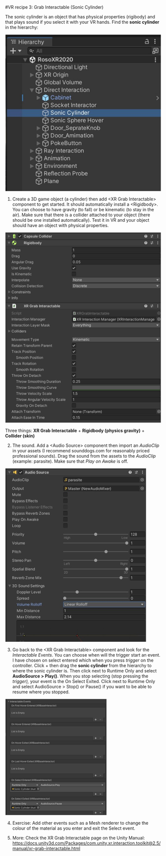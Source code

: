 #VR recipe 3: Grab Interactable (Sonic Cylinder)

The sonic cylinder is an object that has physical properties (rigibody) and that plays sound if you select it with your VR hands. Find the <b>sonic cylinder</b> in the hierarchy:

<p align="left"><img src="images/recipe301.jpg"/></p>

1. Create a 3D game object (a cylinder) then add &lt;XR Grab Interactable&gt; component to get started. It should automatically install a &lt;Rigidbody&gt;. You can choose to have gravity (to fall) or be kinematic (to stay in the air). Make sure that there is a collider attached to your object (there should be one installed automatically). Test it in VR and your object should have an object with physical properties.

<p align="left"><img src="images/recipe302.png"/></p>

Three things: <b>XR Grab Interactable</b> + <b>Rigidbody (physics gravity)</b> + <b>Collider (skin)</b></p>

2. The sound. Add a &lt;Audio Source&gt; component then import an <i>AudioClip</i> in your assets (I recommend sounddogs.com for reasonably priced professional sounds). Drag the sound from the assets to the <i>AudioClip</i> (example: parasite). Make sure that <i>Play on Awake</i> is off.

<p align="left"><img src="images/recipe303.jpg"/></p>

3. Go back to the &lt;XR Grab Interactable&gt; component and look for the <i>Interactable Events</i>. You can choose when will the trigger start an event. I have chosen on select entered which when you press <i>trigger </i>on the controller. Click + then drag the <b>sonic cylinder </b>from the hierarchy to where the sonic cylinder is. Then click next to Runtime Only and select <b>AudioSource &gt; Play()</b>. When you stop selecting (stop pressing the <i>trigger), </i>your event is the On Select Exited. Click next to Runtime Only and select AudioSource &gt; Stop() or Pause() if you want to be able to resume where you stopped.

<p align="left"><img src="images/recipe304.png"/></p>

4. Exercise: Add other events such as a Mesh renderer to change the colour of the material as you enter and exit the Select event.

5. More: Check the XR Grab Interactable page on the Unity Manual: <a href="https://docs.unity3d.com/Packages/com.unity.xr.interaction.toolkit@2.5/manual/xr-grab-interactable.html"><span class="s2">https://docs.unity3d.com/Packages/com.unity.xr.interaction.toolkit@2.5/manual/xr-grab-interactable.html</span></a></span>